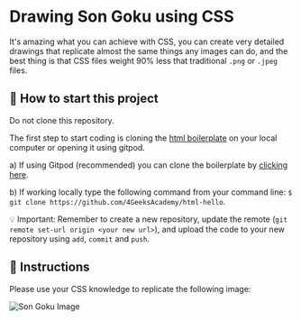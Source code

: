 # Drawing Son Goku using CSS

It's amazing what you can achieve with CSS, you can create very detailed drawings that replicate almost the same things any images can do, and the best thing is that CSS files weight 90% less that traditional `.png` or `.jpeg` files.

## 🌱  How to start this project

Do not clone this repository.

The first step to start coding is cloning the [html boilerplate](https://github.com/4GeeksAcademy/html-hello) on your local computer or opening it using gitpod.

a) If using Gitpod (recommended) you can clone the boilerplate by [clicking here](https://github.com/4GeeksAcademy/html-hello).

b) If working locally type the following command from your command line: `$ git clone https://github.com/4GeeksAcademy/html-hello`.

💡 Important: Remember to create a new repository, update the remote (`git remote set-url origin <your new url>`), and upload the code to your new repository using `add`, `commit` and `push`.

## 📝 Instructions

Please use your CSS knowledge to replicate the following image:

![Son Goku Image](https://github.com/breatheco-de/exercise-css-drawing-goku/blob/master/preview.gif?raw=true)